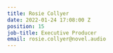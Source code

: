 ```yaml
---
title: Rosie Collyer
date: 2022-01-24 17:08:00 Z
position: 15
job-title: Executive Producer
email: rosie.collyer@novel.audio
---
```


